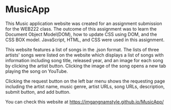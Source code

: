 # MusicApp
This Music application website was created for an assignment submission for the WEB222 class. 
The outcome of this assignment was to learn the Document Object Model(DOM), how to update CSS using DOM, and the CSS BOX model.
JavaScript, HTML, and CSS were used in this assignment.

This website features a list of songs in the .json format.
The lists of three artists' songs were listed on the website which displays a list of songs with information including song title, released year, and an image for each song by clicking the artist button. Clicking the image of the song opens a new tab playing the song on YouTube.

Clicking the request button on the left bar menu shows the requesting page including the artist name, music genre, artist URLs, song URLs, description, submit button, and add button.

You can check this website at https://imgangnamstyle.github.io/MusicApp/

